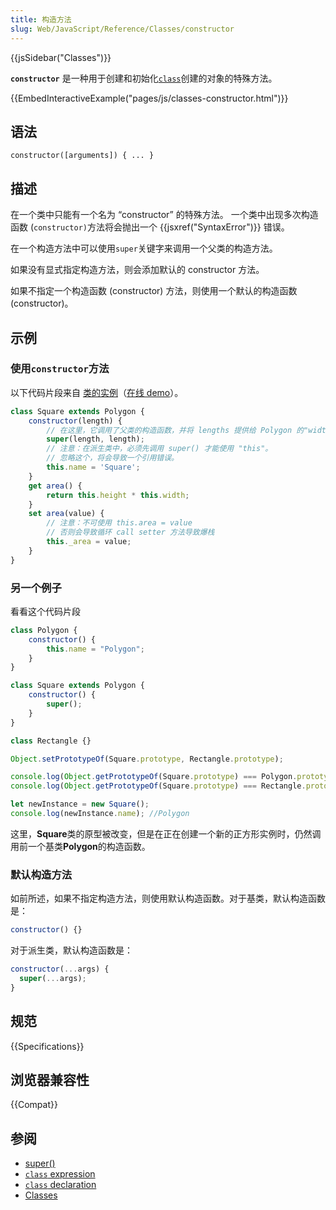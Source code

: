```yaml
---
title: 构造方法
slug: Web/JavaScript/Reference/Classes/constructor
---
```

{{jsSidebar("Classes")}}

**`constructor`** 是一种用于创建和初始化[`class`](https://developer.mozilla.org/en-US/docs/Web/JavaScript/Reference/Statements/class)创建的对象的特殊方法。

{{EmbedInteractiveExample("pages/js/classes-constructor.html")}}

## 语法

```plain
constructor([arguments]) { ... }
```

## 描述

在一个类中只能有一个名为 “constructor” 的特殊方法。 一个类中出现多次构造函数 (`constructor)`方法将会抛出一个 {{jsxref("SyntaxError")}} 错误。

在一个构造方法中可以使用`super`关键字来调用一个父类的构造方法。

如果没有显式指定构造方法，则会添加默认的 constructor 方法。

如果不指定一个构造函数 (constructor) 方法，则使用一个默认的构造函数 (constructor)。

## 示例

### 使用`constructor`方法

以下代码片段来自 [类的实例](https://github.com/GoogleChrome/samples/blob/gh-pages/classes-es6/index.html)（[在线 demo](https://googlechrome.github.io/samples/classes-es6/index.html)）。

```js
class Square extends Polygon {
    constructor(length) {
        // 在这里，它调用了父类的构造函数，并将 lengths 提供给 Polygon 的"width"和"height"
        super(length, length);
        // 注意：在派生类中，必须先调用 super() 才能使用 "this"。
        // 忽略这个，将会导致一个引用错误。
        this.name = 'Square';
    }
    get area() {
        return this.height * this.width;
    }
    set area(value) {
        // 注意：不可使用 this.area = value
        // 否则会导致循环 call setter 方法导致爆栈
        this._area = value;
    }
}
```

### 另一个例子

看看这个代码片段

```js
class Polygon {
    constructor() {
        this.name = "Polygon";
    }
}

class Square extends Polygon {
    constructor() {
        super();
    }
}

class Rectangle {}

Object.setPrototypeOf(Square.prototype, Rectangle.prototype);

console.log(Object.getPrototypeOf(Square.prototype) === Polygon.prototype); //false
console.log(Object.getPrototypeOf(Square.prototype) === Rectangle.prototype); //true

let newInstance = new Square();
console.log(newInstance.name); //Polygon
```

这里，**Square**类的原型被改变，但是在正在创建一个新的正方形实例时，仍然调用前一个基类**Polygon**的构造函数。

### 默认构造方法

如前所述，如果不指定构造方法，则使用默认构造函数。对于基类，默认构造函数是：

```js
constructor() {}
```

对于派生类，默认构造函数是：

```js
constructor(...args) {
  super(...args);
}
```

## 规范

{{Specifications}}

## 浏览器兼容性

{{Compat}}

## 参阅

- [super()](/zh-CN/docs/Web/JavaScript/Reference/Operators/super)
- [`class` expression](/zh-CN/docs/Web/JavaScript/Reference/Operators/class)
- [`class` declaration](/zh-CN/docs/Web/JavaScript/Reference/Statements/class)
- [Classes](/zh-CN/docs/Web/JavaScript/Reference/Classes)
